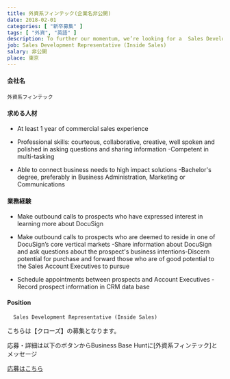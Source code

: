 ```yaml
---
title: 外資系フィンテック(企業名非公開)
date: 2018-02-01
categories: [ "新卒募集" ]
tags: [ "外資", "英語" ]
description: To further our momentum, we’re looking for a  Sales Development Representative to join our high performance team in our journey to help everyone do business faster – and better. In this role, you will make outbound calls to potential clients who have expressed interest in learning more about us or appear to be strong potential customers based upon our general market focus. The Sales Development Representative qualifies prospective customers through targeted questions about their business strategy to include informing them about our offering and ascertains the likelihood of the prospect being a good match for our services. Eighty percent of one's time will be on the phone. 
job: Sales Development Representative (Inside Sales)
salary: 非公開
place: 東京
---
```


#### 会社名

    外資系フィンテック

#### 求める人材

- At least 1 year of commercial sales experience 

- Professional skills: courteous, collaborative, creative, well spoken and polished in asking questions and sharing information -Competent in multi-tasking 

- Able to connect business needs to high impact solutions -Bachelor's degree, preferably in Business Administration, Marketing or Communications 

#### 業務経験

- Make outbound calls to prospects who have expressed interest in learning more about DocuSign

- Make outbound calls to prospects who are deemed to reside in one of DocuSign’s core vertical markets -Share information about DocuSign and ask questions about the prospect's business intentions-Discern potential for purchase and forward those who are of good potential to the Sales Account Executives to pursue 

- Schedule appointments between prospects and Account Executives -Record prospect information in CRM data base 

 

#### Position

      Sales Development Representative (Inside Sales)


<div class="register">
    <p>こちらは【クローズ】の募集となります。</p>
    <p>応募・詳細は以下のボタンからBusiness Base Huntに[外資系フィンテック]とメッセージ</p>
    <a href="https://line.me/R/ti/p/%40rno5728s" data-url="" data-share="true"　data-lineid="@rno5728s" class="square_btn">応募はこちら</a>
    <script src="https://d.line-scdn.net/r/web/social-plugin/js/thirdparty/loader.min.js" async="async" defer="defer"></script>
</div>